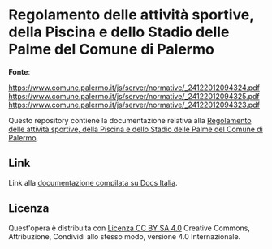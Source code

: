 Regolamento delle attività sportive, della Piscina e dello Stadio delle Palme del Comune di Palermo
==================================================

**Fonte**:

https://www.comune.palermo.it/js/server/normative/_24122012094324.pdf 
https://www.comune.palermo.it/js/server/normative/_24122012094325.pdf 
https://www.comune.palermo.it/js/server/normative/_24122012094323.pdf


Questo repository contiene la documentazione relativa alla [Regolamento delle attività sportive, della Piscina e dello Stadio delle Palme del Comune di Palermo](http://regolamento-attivita-sportive-comune-palermo.readthedocs.io). 


Link
----

Link alla [documentazione compilata su Docs Italia](https://github.com/italia/docs-italia-starter-kit/tree/master/repo-documento).


Licenza
----
Quest'opera è distribuita con [Licenza CC BY SA 4.0](https://creativecommons.org/licenses/by-sa/4.0/deed.it) Creative Commons,  Attribuzione, Condividi allo stesso modo, versione 4.0 Internazionale.
